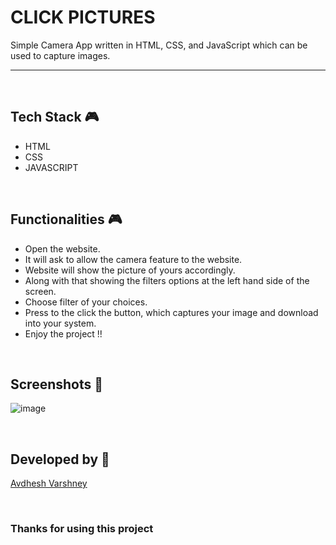 # CLICK PICTURES

Simple Camera App written in HTML, CSS, and JavaScript which can be used to capture images.

--- 

<br>

## **Tech Stack 🎮**

- HTML
- CSS
- JAVASCRIPT

<br>

## **Functionalities 🎮**

- Open the website.
- It will ask to allow the camera feature to the website.
- Website will show the picture of yours accordingly.
- Along with that showing the filters options at the left hand side of the screen.
- Choose filter of your choices.
- Press to the click the button, which captures your image and download into your system.
- Enjoy the project !!

<br>

## **Screenshots 📸**

![image](https://github.com/pranjay-poddar/Dev-Geeks/assets/114330097/b4cda56a-8bbc-4080-811b-1dd3198d11e9)

<br>

## **Developed by 👦**

[Avdhesh Varshney](https://github.com/Avdhesh-Varshney)

<br>

### **Thanks for using this project**

